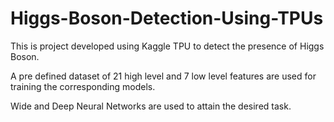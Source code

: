 # Higgs-Boson-Detection-Using-TPUs

This is project developed using Kaggle TPU to detect the presence of Higgs Boson.

A pre defined dataset of 21 high level and 7 low level features are used for training the corresponding models.

Wide and Deep Neural Networks are used to attain the desired task.
